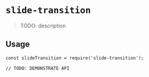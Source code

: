 # `slide-transition`

> TODO: description

## Usage

```
const slideTransition = require('slide-transition');

// TODO: DEMONSTRATE API
```
